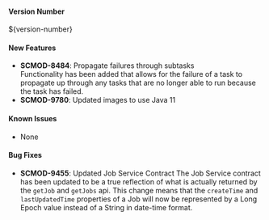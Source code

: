 #### Version Number
${version-number}

#### New Features  
- **SCMOD-8484**: Propagate failures through subtasks  
Functionality has been added that allows for the failure of a task to propagate up through any tasks that are no longer able to run because the task has failed.
- **SCMOD-9780**: Updated images to use Java 11

#### Known Issues
- None

#### Bug Fixes
- **SCMOD-9455**: Updated Job Service Contract
The Job Service contract has been updated to be a true reflection of what is actually returned by the `getJob` and `getJobs` api. 
This change means that the `createTime` and `lastUpdatedTime` properties of a Job will now be represented by a Long Epoch value instead of a String in date-time format.  
